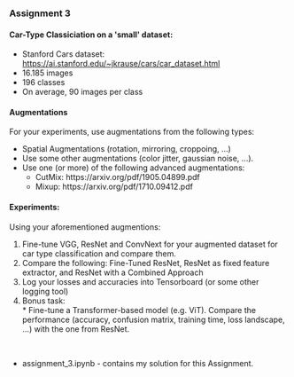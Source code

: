### Assignment 3

#### Car-Type Classiciation on a 'small' dataset:
- Stanford Cars dataset: https://ai.stanford.edu/~jkrause/cars/car_dataset.html
- 16.185 images
- 196 classes
- On average, 90 images per class

#### Augmentations

For your experiments, use augmentations from the following types:
<ul>
  <li>Spatial Augmentations (rotation, mirroring, croppoing, ...)</li>
  <li>Use some other augmentations (color jitter, gaussian noise, ...).</li>
  <li>
    Use one (or more) of the following advanced augmentations:
    <ul>
       <li>CutMix: https://arxiv.org/pdf/1905.04899.pdf</li>
      <li>Mixup: https://arxiv.org/pdf/1710.09412.pdf</li>
    </ul>
  </li>
</ul>

#### Experiments:

Using your aforementioned augmentions:

<ol>
  <li>Fine-tune VGG, ResNet and ConvNext for your augmented dataset for car type classification and compare them.</li>
  <li>Compare the following: Fine-Tuned ResNet, ResNet as fixed feature extractor, and ResNet with a Combined Approach</li>
  <li>Log your losses and accuracies into Tensorboard (or some other logging tool)</li>  
  <li>Bonus task:</li>
  * Fine-tune a Transformer-based model (e.g. ViT). Compare the performance (accuracy, confusion matrix, training time, loss landscape, ...) with the one from ResNet.
</ol>

<br>

- assignment_3.ipynb - contains my solution for this Assignment. <br>
